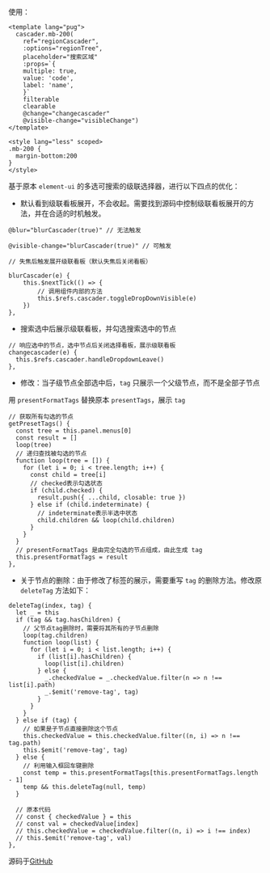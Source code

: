 使用：
```
<template lang="pug">
  cascader.mb-200(
    ref="regionCascader",
    :options="regionTree",
    placeholder="搜索区域"
    :props=`{
    multiple: true,
    value: 'code',
    label: 'name',
    }`
    filterable
    clearable
    @change="changecascader"
    @visible-change="visibleChange")
</template>

<style lang="less" scoped>
.mb-200 {
  margin-bottom:200
}
</style>

```

基于原本 `element-ui` 的多选可搜索的级联选择器，进行以下四点的优化：

- 默认看到级联看板展开，不会收起。需要找到源码中控制级联看板展开的方法，并在合适的时机触发。
```
@blur="blurCascader(true)" // 无法触发

@visible-change="blurCascader(true)" // 可触发

// 失焦后触发展开级联看板（默认失焦后关闭看板）

blurCascader(e) {
    this.$nextTick(() => {
        // 调用组件内部的方法
        this.$refs.cascader.toggleDropDownVisible(e)
    })
},
```
- 搜索选中后展示级联看板，并勾选搜索选中的节点
```
// 响应选中的节点，选中节点后关闭选择看板，展示级联看板
changecascader(e) {
  this.$refs.cascader.handleDropdownLeave()
},
```

- 修改：当子级节点全部选中后，`tag` 只展示一个父级节点，而不是全部子节点

用 `presentFormatTags` 替换原本 `presentTags`，展示 `tag`
```
// 获取所有勾选的节点
getPresetTags() {
  const tree = this.panel.menus[0]
  const result = []
  loop(tree)
  // 递归查找被勾选的节点
  function loop(tree = []) {
    for (let i = 0; i < tree.length; i++) {
      const child = tree[i]
      // checked表示勾选状态
      if (child.checked) {
        result.push({ ...child, closable: true })
      } else if (child.indeterminate) {
        // indeterminate表示半选中状态
        child.children && loop(child.children)
      }
    }
  }
  // presentFormatTags 是由完全勾选的节点组成，由此生成 tag
  this.presentFormatTags = result
},
```


- 关于节点的删除：由于修改了标签的展示，需要重写 `tag` 的删除方法。修改原 `deleteTag` 方法如下：
```
deleteTag(index, tag) {
  let _ = this
  if (tag && tag.hasChildren) {
    // 父节点tag删除时，需要将其所有的子节点删除
    loop(tag.children)
    function loop(list) {
      for (let i = 0; i < list.length; i++) {
        if (list[i].hasChildren) {
          loop(list[i].children)
        } else {
          _.checkedValue = _.checkedValue.filter(n => n !== list[i].path)
          _.$emit('remove-tag', tag)
        }
      }
    }
  } else if (tag) {
    // 如果是子节点直接删除这个节点
    this.checkedValue = this.checkedValue.filter((n, i) => n !== tag.path)
    this.$emit('remove-tag', tag)
  } else {
    // 利用输入框回车键删除
    const temp = this.presentFormatTags[this.presentFormatTags.length - 1]
    temp && this.deleteTag(null, temp)
  }

  // 原本代码
  // const { checkedValue } = this
  // const val = checkedValue[index]
  // this.checkedValue = checkedValue.filter((n, i) => i !== index)
  // this.$emit('remove-tag', val)
},
```
源码于[GitHub](https://github.com/Gesj-yean/vue-demo-collection/tree/master/docs/.vuepress/components/cascader)
